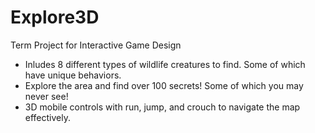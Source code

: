 # Explore3D
Term Project for Interactive Game Design
* Inludes 8 different types of wildlife creatures to find. Some of which have unique behaviors.
* Explore the area and find over 100 secrets! Some of which you may never see!
* 3D mobile controls with run, jump, and crouch to navigate the map effectively.
